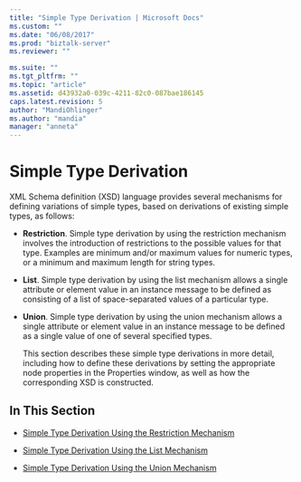 ```yaml
---
title: "Simple Type Derivation | Microsoft Docs"
ms.custom: ""
ms.date: "06/08/2017"
ms.prod: "biztalk-server"
ms.reviewer: ""

ms.suite: ""
ms.tgt_pltfrm: ""
ms.topic: "article"
ms.assetid: d43932a0-039c-4211-82c0-087bae186145
caps.latest.revision: 5
author: "MandiOhlinger"
ms.author: "mandia"
manager: "anneta"
---
```

# Simple Type Derivation
XML Schema definition (XSD) language provides several mechanisms for defining variations of simple types, based on derivations of existing simple types, as follows:  
  
- **Restriction**. Simple type derivation by using the restriction mechanism involves the introduction of restrictions to the possible values for that type. Examples are minimum and/or maximum values for numeric types, or a minimum and maximum length for string types.  
  
- **List**. Simple type derivation by using the list mechanism allows a single attribute or element value in an instance message to be defined as consisting of a list of space-separated values of a particular type.  
  
- **Union**. Simple type derivation by using the union mechanism allows a single attribute or element value in an instance message to be defined as a single value of one of several specified types.  
  
  This section describes these simple type derivations in more detail, including how to define these derivations by setting the appropriate node properties in the Properties window, as well as how the corresponding XSD is constructed.  
  
## In This Section  
  
-   [Simple Type Derivation Using the Restriction Mechanism](../core/simple-type-derivation-using-the-restriction-mechanism.md)  
  
-   [Simple Type Derivation Using the List Mechanism](../core/simple-type-derivation-using-the-list-mechanism.md)  
  
-   [Simple Type Derivation Using the Union Mechanism](../core/simple-type-derivation-using-the-union-mechanism.md)
